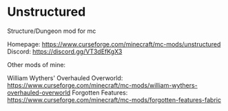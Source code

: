 # Unstructured
Structure/Dungeon mod for mc

Homepage: https://www.curseforge.com/minecraft/mc-mods/unstructured
Discord: https://discord.gg/VT3dEfKgX3

Other mods of mine:

William Wythers' Overhauled Overworld: https://www.curseforge.com/minecraft/mc-mods/william-wythers-overhauled-overworld
Forgotten Features: https://www.curseforge.com/minecraft/mc-mods/forgotten-features-fabric
